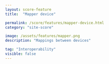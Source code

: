 ```yaml
---
layout: score-feature
title:  "Mapper device"

permalink: /score/features/mapper-device.html
category: "site-score"

image: /assets/features/mapper.png
description: "Mappings between devices"

tag: "Interoperability"
visible: false
---
```

